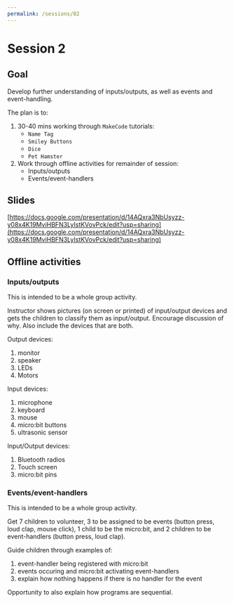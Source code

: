 ```yaml
---
permalink: /sessions/02
---
```

# Session 2

## Goal

Develop further understanding of inputs/outputs, as well as events and event-handling.

The plan is to:
1. 30-40 mins working through `MakeCode` tutorials:
    - `Name Tag`
    - `Smiley Buttons`
    - `Dice`
    - `Pet Hamster`
2. Work through offline activities for remainder of session:
    - Inputs/outputs
    - Events/event-handlers


## Slides

[https://docs.google.com/presentation/d/14AQxra3NbUsyzz-y08x4K19MviHBFN3LyIstKVovPck/edit?usp=sharing](https://docs.google.com/presentation/d/14AQxra3NbUsyzz-y08x4K19MviHBFN3LyIstKVovPck/edit?usp=sharing)


## Offline activities

### Inputs/outputs

This is intended to be a whole group activity. 

Instructor shows pictures (on screen or printed) of input/output devices and gets the children to classify them as input/output.  Encourage discussion of why.  Also include the devices that are both.

Output devices:
1. monitor
2. speaker
3. LEDs
4. Motors

Input devices:
1. microphone
2. keyboard
3. mouse
4. micro:bit buttons
5. ultrasonic sensor

Input/Output devices:
1. Bluetooth radios
2. Touch screen
3. micro:bit pins

### Events/event-handlers

This is intended to be a whole group activity. 

Get 7 children to volunteer, 3 to be assigned to be events (button press, loud clap, mouse click), 1 child to be the micro:bit, and 2 children to be event-handlers (button press, loud clap).

Guide children through examples of:
1. event-handler being registered with micro:bit
2. events occuring and micro:bit activating event-handlers
3. explain how nothing happens if there is no handler for the event

Opportunity to also explain how programs are sequential.

